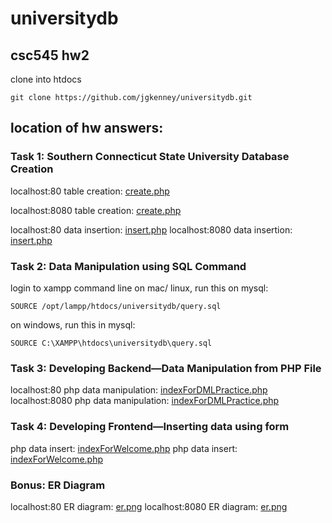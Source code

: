 # universitydb
## csc545 hw2 

clone into htdocs

    git clone https://github.com/jgkenney/universitydb.git

## location of hw answers:

### Task 1: Southern Connecticut State University Database Creation
localhost:80
table creation: [create.php](http://localhost:80/universitydb/create.php)

localhost:8080
table creation: [create.php](http://localhost:8080/universitydb/create.php)

localhost:80
data insertion: [insert.php](http://localhost:80/universitydb/insert.php)
localhost:8080
data insertion: [insert.php](http://localhost:8080/universitydb/insert.php)



### Task 2: Data Manipulation using SQL Command
login to xampp command line
on mac/ linux, run this on mysql:

    SOURCE /opt/lampp/htdocs/universitydb/query.sql
    
on windows, run this in mysql:

    SOURCE C:\XAMPP\htdocs\universitydb\query.sql

### Task 3: Developing Backend—Data Manipulation from PHP File
localhost:80
php data manipulation: [indexForDMLPractice.php](http://localhost:80/universitydb/indexForDMLPractice.php)
localhost:8080
php data manipulation: [indexForDMLPractice.php](http://localhost:8080/universitydb/indexForDMLPractice.php)

### Task 4: Developing Frontend—Inserting data using form
php data insert: [indexForWelcome.php](http://localhost:80/universitydb/indexForWelcome.php)
php data insert: [indexForWelcome.php](http://localhost:8080/universitydb/indexForWelcome.php)

### Bonus: ER Diagram
localhost:80
ER diagram: [er.png](http://localhost:80/universitydb/er_diagram.png)
localhost:8080
ER diagram: [er.png](http://localhost:8080/universitydb/er_diagram.png)

